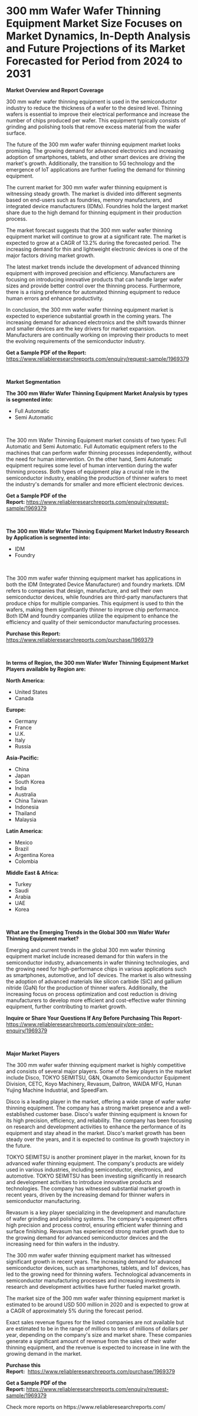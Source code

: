 <p><h1>300 mm Wafer Wafer Thinning Equipment Market Size Focuses on Market Dynamics, In-Depth Analysis and Future Projections of its Market Forecasted for Period from 2024 to 2031</h1></p><p><strong>Market Overview and Report Coverage</strong></p>
<p><p>300 mm wafer wafer thinning equipment is used in the semiconductor industry to reduce the thickness of a wafer to the desired level. Thinning wafers is essential to improve their electrical performance and increase the number of chips produced per wafer. This equipment typically consists of grinding and polishing tools that remove excess material from the wafer surface.</p><p>The future of the 300 mm wafer wafer thinning equipment market looks promising. The growing demand for advanced electronics and increasing adoption of smartphones, tablets, and other smart devices are driving the market's growth. Additionally, the transition to 5G technology and the emergence of IoT applications are further fueling the demand for thinning equipment.</p><p>The current market for 300 mm wafer wafer thinning equipment is witnessing steady growth. The market is divided into different segments based on end-users such as foundries, memory manufacturers, and integrated device manufacturers (IDMs). Foundries hold the largest market share due to the high demand for thinning equipment in their production process.</p><p>The market forecast suggests that the 300 mm wafer wafer thinning equipment market will continue to grow at a significant rate. The market is expected to grow at a CAGR of 13.2% during the forecasted period. The increasing demand for thin and lightweight electronic devices is one of the major factors driving market growth.</p><p>The latest market trends include the development of advanced thinning equipment with improved precision and efficiency. Manufacturers are focusing on introducing innovative products that can handle larger wafer sizes and provide better control over the thinning process. Furthermore, there is a rising preference for automated thinning equipment to reduce human errors and enhance productivity.</p><p>In conclusion, the 300 mm wafer wafer thinning equipment market is expected to experience substantial growth in the coming years. The increasing demand for advanced electronics and the shift towards thinner and smaller devices are the key drivers for market expansion. Manufacturers are continually working on improving their products to meet the evolving requirements of the semiconductor industry.</p></p>
<p><strong>Get a Sample PDF of the Report:</strong> <a href="https://www.reliableresearchreports.com/enquiry/request-sample/1969379">https://www.reliableresearchreports.com/enquiry/request-sample/1969379</a></p>
<p>&nbsp;</p>
<p><strong>Market Segmentation</strong></p>
<p><strong>The 300 mm Wafer Wafer Thinning Equipment Market Analysis by types is segmented into:</strong></p>
<p><ul><li>Full Automatic</li><li>Semi Automatic</li></ul></p>
<p>&nbsp;</p>
<p><p>The 300 mm Wafer Thinning Equipment market consists of two types: Full Automatic and Semi Automatic. Full Automatic equipment refers to the machines that can perform wafer thinning processes independently, without the need for human intervention. On the other hand, Semi Automatic equipment requires some level of human intervention during the wafer thinning process. Both types of equipment play a crucial role in the semiconductor industry, enabling the production of thinner wafers to meet the industry's demands for smaller and more efficient electronic devices.</p></p>
<p><strong>Get a Sample PDF of the Report:</strong>&nbsp;<a href="https://www.reliableresearchreports.com/enquiry/request-sample/1969379">https://www.reliableresearchreports.com/enquiry/request-sample/1969379</a></p>
<p>&nbsp;</p>
<p><strong>The 300 mm Wafer Wafer Thinning Equipment Market Industry Research by Application is segmented into:</strong></p>
<p><ul><li>IDM</li><li>Foundry</li></ul></p>
<p>&nbsp;</p>
<p><p>The 300 mm wafer wafer thinning equipment market has applications in both the IDM (Integrated Device Manufacturer) and foundry markets. IDM refers to companies that design, manufacture, and sell their own semiconductor devices, while foundries are third-party manufacturers that produce chips for multiple companies. This equipment is used to thin the wafers, making them significantly thinner to improve chip performance. Both IDM and foundry companies utilize the equipment to enhance the efficiency and quality of their semiconductor manufacturing processes.</p></p>
<p><strong>Purchase this Report:</strong>&nbsp; <a href="https://www.reliableresearchreports.com/purchase/1969379">https://www.reliableresearchreports.com/purchase/1969379</a></p>
<p>&nbsp;</p>
<p><strong>In terms of Region, the 300 mm Wafer Wafer Thinning Equipment Market Players available by Region are:</strong></p>
<p>
    <p> <strong> North America: </strong>
        <ul>
            <li>United States</li>
            <li>Canada</li>
        </ul>
        </p> 
    <p> <strong> Europe: </strong>
        <ul>
            <li>Germany</li>
            <li>France</li>
            <li>U.K.</li>
            <li>Italy</li>
            <li>Russia</li>
        </ul>
        </p> 
    <p> <strong> Asia-Pacific: </strong>
        <ul>
            <li>China</li>
            <li>Japan</li>
            <li>South Korea</li>
            <li>India</li>
            <li>Australia</li>
            <li>China Taiwan</li>
            <li>Indonesia</li>
            <li>Thailand</li>
            <li>Malaysia</li>
        </ul>
        </p> 
    <p> <strong> Latin America: </strong>
        <ul>
            <li>Mexico</li>
            <li>Brazil</li>
            <li>Argentina Korea</li>
            <li>Colombia</li>
        </ul>
        </p> 
    <p> <strong> Middle East & Africa: </strong>
        <ul>
            <li>Turkey</li>
            <li>Saudi</li>
            <li>Arabia</li>
            <li>UAE</li>
            <li>Korea</li>
        </ul>
    </p>
    </p>
<p>&nbsp;</p>
<p><strong>What are the Emerging Trends in the Global 300 mm Wafer Wafer Thinning Equipment market?</strong></p>
<p><p>Emerging and current trends in the global 300 mm wafer thinning equipment market include increased demand for thin wafers in the semiconductor industry, advancements in wafer thinning technologies, and the growing need for high-performance chips in various applications such as smartphones, automotive, and IoT devices. The market is also witnessing the adoption of advanced materials like silicon carbide (SiC) and gallium nitride (GaN) for the production of thinner wafers. Additionally, the increasing focus on process optimization and cost reduction is driving manufacturers to develop more efficient and cost-effective wafer thinning equipment, further contributing to market growth.</p></p>
<p><strong>Inquire or Share Your Questions If Any Before Purchasing This Report</strong>- <a href="https://www.reliableresearchreports.com/enquiry/pre-order-enquiry/1969379">https://www.reliableresearchreports.com/enquiry/pre-order-enquiry/1969379</a></p>
<p>&nbsp;</p>
<p><strong>Major Market Players</strong></p>
<p><p>The 300 mm wafer wafer thinning equipment market is highly competitive and consists of several major players. Some of the key players in the market include Disco, TOKYO SEIMITSU, G&N, Okamoto Semiconductor Equipment Division, CETC, Koyo Machinery, Revasum, Daitron, WAIDA MFG, Hunan Yujing Machine Industrial, and SpeedFam.</p><p>Disco is a leading player in the market, offering a wide range of wafer wafer thinning equipment. The company has a strong market presence and a well-established customer base. Disco's wafer thinning equipment is known for its high precision, efficiency, and reliability. The company has been focusing on research and development activities to enhance the performance of its equipment and stay ahead in the market. Disco's market growth has been steady over the years, and it is expected to continue its growth trajectory in the future.</p><p>TOKYO SEIMITSU is another prominent player in the market, known for its advanced wafer thinning equipment. The company's products are widely used in various industries, including semiconductor, electronics, and automotive. TOKYO SEIMITSU has been investing significantly in research and development activities to introduce innovative products and technologies. The company has witnessed substantial market growth in recent years, driven by the increasing demand for thinner wafers in semiconductor manufacturing.</p><p>Revasum is a key player specializing in the development and manufacture of wafer grinding and polishing systems. The company's equipment offers high precision and process control, ensuring efficient wafer thinning and surface finishing. Revasum has experienced strong market growth due to the growing demand for advanced semiconductor devices and the increasing need for thin wafers in the industry.</p><p>The 300 mm wafer wafer thinning equipment market has witnessed significant growth in recent years. The increasing demand for advanced semiconductor devices, such as smartphones, tablets, and IoT devices, has led to the growing need for thinning wafers. Technological advancements in semiconductor manufacturing processes and increasing investments in research and development activities have further fueled market growth.</p><p>The market size of the 300 mm wafer wafer thinning equipment market is estimated to be around USD 500 million in 2020 and is expected to grow at a CAGR of approximately 5% during the forecast period.</p><p>Exact sales revenue figures for the listed companies are not available but are estimated to be in the range of millions to tens of millions of dollars per year, depending on the company's size and market share. These companies generate a significant amount of revenue from the sales of their wafer thinning equipment, and the revenue is expected to increase in line with the growing demand in the market.</p></p>
<p><strong>Purchase this Report:</strong>&nbsp;&nbsp;<a href="https://www.reliableresearchreports.com/purchase/1969379">https://www.reliableresearchreports.com/purchase/1969379</a></p>
<p></p>
<p><strong>Get a Sample PDF of the Report:</strong>&nbsp;<a href="https://www.reliableresearchreports.com/enquiry/request-sample/1969379">https://www.reliableresearchreports.com/enquiry/request-sample/1969379</a></p>
<p>Check more reports on https://www.reliableresearchreports.com/</p>